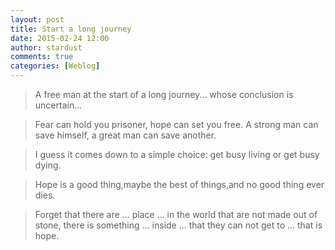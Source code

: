 ```yaml
---
layout: post
title: Start a long journey
date: 2015-02-24 12:00
author: stardust
comments: true
categories: [Weblog]
---
```

<blockquote>A free man at the start of a long journey... whose conclusion is uncertain...</blockquote>

<blockquote>Fear can hold you prisoner, hope can set you free. A strong man can save himself, a great man can save another.</blockquote>

<blockquote>I guess it comes down to a simple choice: get busy living or get busy dying.</blockquote>

<blockquote>Hope is a good thing,maybe the best of things,and no good thing ever dies.</blockquote>

<blockquote>Forget that there are … place … in the world that are not made out of stone, there is something … inside … that they can not get to … that is hope. </blockquote>


